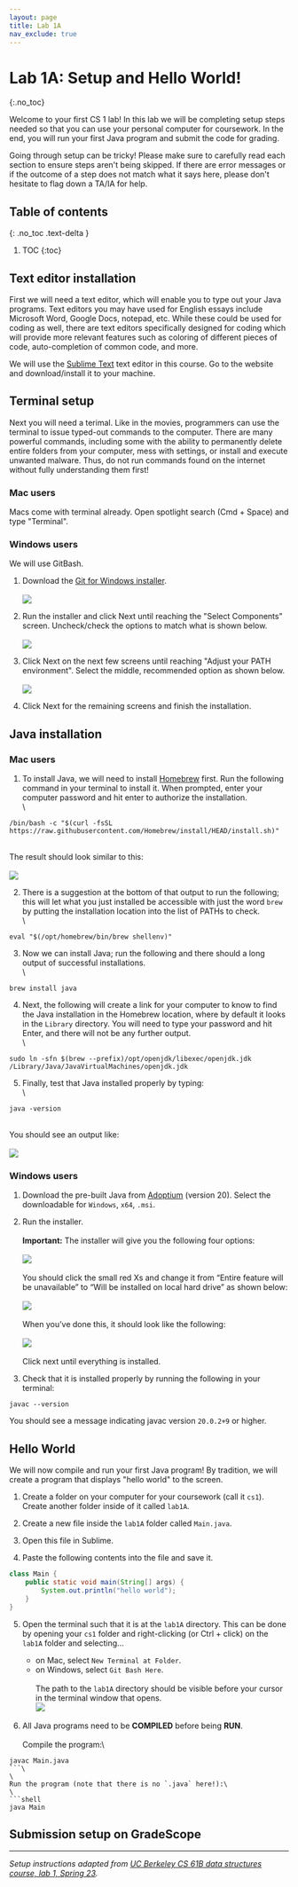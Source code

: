 ```yaml
---
layout: page
title: Lab 1A
nav_exclude: true
---
```


# Lab 1A: Setup and Hello World!
{:.no_toc}

Welcome to your first CS 1 lab! In this lab we will be completing setup steps needed so that you can use your personal computer for coursework. In the end, you will run your first Java program and submit the code for grading.

Going through setup can be tricky! Please make sure to carefully read each section to ensure steps aren't being skipped. If there are error messages or if the outcome of a step does not match what it says here, please don't hesitate to flag down a TA/IA for help.

## Table of contents
{: .no_toc .text-delta }

1. TOC
{:toc}

## Text editor installation

First we will need a text editor, which will enable you to type out your Java programs. Text editors you may have used for English essays include Microsoft Word, Google Docs, notepad, etc. While these could be used for coding as well, there are text editors specifically designed for coding which will provide more relevant features such as coloring of different pieces of code, auto-completion of common code, and more.

We will use the [Sublime Text](https://www.sublimetext.com/) text editor in this course. Go to the website and download/install it to your machine.

## Terminal setup

Next you will need a terimal. Like in the movies, programmers can use the terminal to issue typed-out commands to the computer. There are many powerful commands, including some with the ability to permanently delete entire folders from your computer, mess with settings, or install and execute unwanted malware. Thus, do not run commands found on the internet without fully understanding them first!

### Mac users

Macs come with terminal already. Open spotlight search (Cmd + Space) and type "Terminal".

### Windows users

We will use GitBash.

1. Download the [Git for Windows installer](http://git-scm.com/download/).\
\
![](git_download.png)

2. Run the installer and click Next until reaching the "Select Components" screen. Uncheck/check the options to match what is shown below.\
\
![](git_install_components.png)

3. Click Next on the next few screens until reaching "Adjust your PATH environment". Select the middle, recommended option as shown below.\
\
![](git_path_install.png)

4. Click Next for the remaining screens and finish the installation.


## Java installation

### Mac users

1. To install Java, we will need to install [Homebrew](https://brew.sh/) first. Run the following command in your terminal to install it. When prompted, enter your computer password and hit enter to authorize the installation.\
\
```shell
/bin/bash -c "$(curl -fsSL https://raw.githubusercontent.com/Homebrew/install/HEAD/install.sh)"
```
\
The result should look similar to this:\
\
![](homebrew-install.png)

2. There is a suggestion at the bottom of that output to run the following; this will let what you just installed be accessible with just the word `brew` by putting the installation location into the list of PATHs to check.\
\
```shell
eval "$(/opt/homebrew/bin/brew shellenv)"
```

3. Now we can install Java; run the following and there should a long output of successful installations.\
\
```shell
brew install java
```

4. Next, the following will create a link for your computer to know to find the Java installation in the Homebrew location, where by default it looks in the `Library` directory. You will need to type your password and hit Enter, and there will not be any further output.\
\
```shell
sudo ln -sfn $(brew --prefix)/opt/openjdk/libexec/openjdk.jdk /Library/Java/JavaVirtualMachines/openjdk.jdk
```

5. Finally, test that Java installed properly by typing:\
\
```shell
java -version
```
\
You should see an output like:\
\
![](java-version.png)

### Windows users

1. Download the pre-built Java from [Adoptium](https://adoptium.net/temurin/releases/?version=20) (version 20). Select the downloadable for `Windows`, `x64`, `.msi`.

2. Run the installer.\
\
**Important:** The installer will give you the following four options:\
\
![](openJDK_install_1.png)\
\
You should click the small red Xs and change it from “Entire feature will be unavailable” to “Will be installed on local hard drive” as shown below:\
\
![](openJDK_install_2.png)\
\
When you’ve done this, it should look like the following:\
\
![](openJDK_install_3.png)\
\
Click next until everything is installed.

3. Check that it is installed properly by running the following in your terminal:
```shell
javac --version
```
You should see a message indicating javac version `20.0.2+9` or higher.

## Hello World

We will now compile and run your first Java program! By tradition, we will create a program that displays "hello world" to the screen.

1. Create a folder on your computer for your coursework (call it `cs1`). Create another folder inside of it called `lab1A`.

2. Create a new file inside the `lab1A` folder called `Main.java`.

3. Open this file in Sublime.

4. Paste the following contents into the file and save it.
```java
class Main {
	public static void main(String[] args) {
		System.out.println("hello world");
	}
}
```

5. Open the terminal such that it is at the `lab1A` directory. This can be done by opening your `cs1` folder and right-clicking (or Ctrl + click) on the `lab1A` folder and selecting...
	- on Mac, select `New Terminal at Folder`.
	- on Windows, select `Git Bash Here`.\
\
The path to the `lab1A` directory should be visible before your cursor in the terminal window that opens.\
![](terminal-location.png)

6. All Java programs need to be **COMPILED** before being **RUN**.\
\
Compile the program:\

```shell
javac Main.java
```\
\
Run the program (note that there is no `.java` here!):\
\
```shell
java Main
```

## Submission setup on GradeScope

---
_Setup instructions adapted from [UC Berkeley CS 61B data structures course, lab 1, Spring 23](https://sp23.datastructur.es/materials/lab/lab01/)._
